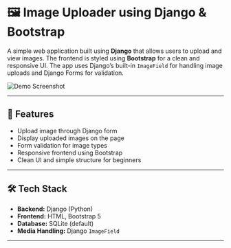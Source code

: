 # 🖼️ Image Uploader using Django & Bootstrap

A simple web application built using **Django** that allows users to upload and view images. The frontend is styled using **Bootstrap** for a clean and responsive UI. The app uses Django’s built-in `ImageField` for handling image uploads and Django Forms for validation.

![Demo Screenshot](https://github.com/your-username/your-repo-name/blob/main/static/images/demo_screenshot.png?raw=true)

---

## 🚀 Features

- Upload image through Django form
- Display uploaded images on the page
- Form validation for image types
- Responsive frontend using Bootstrap
- Clean UI and simple structure for beginners

---

## 🛠️ Tech Stack

- **Backend:** Django (Python)
- **Frontend:** HTML, Bootstrap 5
- **Database:** SQLite (default)
- **Media Handling:** Django `ImageField`

---
